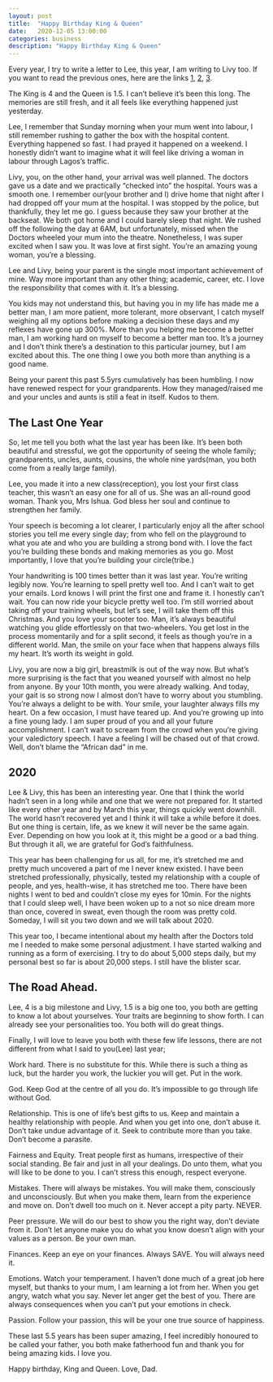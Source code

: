 ```yaml
---
layout: post
title:  "Happy Birthday King & Queen"
date:   2020-12-05 13:00:00
categories: business
description: "Happy Birthday King & Queen"
---
```

Every year, I try to write a letter to Lee, this year, I am writing to Livy too. If you want to read the previous ones, here are the links [1](https://cyberomin.github.io/life/2017/12/05/lee.html), [2](https://cyberomin.github.io/life/2018/12/05/lee.html), [3](https://cyberomin.github.io/life/2019/12/05/lee-at-three.html).

The King is 4 and the Queen is 1.5. I can’t believe it’s been this long. The memories are still fresh, and it all feels like everything happened just yesterday. 

Lee, I remember that Sunday morning when your mum went into labour, I still remember rushing to gather the box with the hospital content. Everything happened so fast. I had prayed it happened on a weekend. I honestly didn’t want to imagine what it will feel like driving a woman in labour through Lagos’s traffic. 

Livy, you, on the other hand, your arrival was well planned. The doctors gave us a date and we practically “checked into” the hospital. Yours was a smooth one. I remember our(your brother and I) drive home that night after I had dropped off your mum at the hospital. I was stopped by the police, but thankfully, they let me go. I guess because they saw your brother at the backseat. We both got home and I could barely sleep that night. We rushed off the following the day at 6AM, but unfortunately, missed when the Doctors wheeled your mum into the theatre. Nonetheless, I was super excited when I saw you. It was love at first sight. You’re an amazing young woman, you’re a blessing. 

Lee and Livy, being your parent is the single most important achievement of mine. Way more important than any other thing; academic, career, etc. I love the responsibility that comes with it. It’s a blessing. 

You kids may not understand this, but  having you in my life has made me a better man, I am more patient, more tolerant, more observant, I catch myself weighing all my options before making a decision these days and my reflexes have gone up 300%. More than you helping me become a better man, I am working hard on myself to become a better man too. It’s a journey and I don’t think there’s a destination to this particular journey, but I am excited about this. The one thing 
I owe you both more than anything is a good name. 

Being your parent this past 5.5yrs cumulatively has been humbling. I now have renewed respect for your grandparents. How they managed/raised me and your uncles and aunts is still a feat in itself. Kudos to them. 

## The Last One Year 
So, let me tell you both what the last year has been like. It’s been both beautiful and stressful, we got the opportunity of seeing the whole family; grandparents, uncles, aunts, cousins, the whole nine yards(man, you both come from a 
really large family). 

Lee, you made it into a new class(reception), you lost your first class teacher, this wasn’t an easy one for all of us. She was an all-round good woman. Thank you, Mrs Ishua. God bless her soul and continue to strengthen her family. 

Your speech is becoming a lot clearer, I particularly enjoy all the after school stories you tell me every single day; from who fell on the playground to what you ate and who you are building a strong bond with. I love the fact you’re building these bonds and making memories as you go. Most importantly, I love that you’re building your circle(tribe.)

Your handwriting is 100 times better than it was last year. You’re writing legibly now. You’re learning to spell pretty well too. And I can’t wait to get your emails. Lord knows I will print the first one and frame it. I honestly can’t wait. You can now ride your bicycle pretty well too. I’m still worried about taking off your training wheels, but let’s see, I will take them off this Christmas. And you love your scooter too. Man, it’s always beautiful watching you glide effortlessly on that two-wheelers. You get lost in the process momentarily and for a split second, it feels as though you’re in a different world. Man, the smile on your face when that happens always fills my heart. It’s worth its weight in gold. 

Livy, you are now a big girl, breastmilk is out of the way now. But what’s more surprising is the fact that you weaned yourself with almost no help from anyone. By your 10th month, you were already walking. And today, your gait is so strong now I almost don’t have to worry about you stumbling. You’re always a delight to be with. Your smile, your laughter always fills my heart. On a few occasion, I must have teared up. And you’re growing up into a fine young lady. I am super proud of you and all your future accomplishment. I can’t wait to scream from the crowd when you’re giving your valedictory speech. I have a feeling I will be chased out of that crowd. Well, don’t blame the “African dad” in me. 

## 2020
Lee & Livy, this has been an interesting year. One that I think the world hadn’t seen in a long while and one that we were not prepared for. It started like every other year and by March this year, things quickly went downhill. The world hasn’t recovered yet and I think it will take a while before it does. But one thing is certain, life, as we knew it will never be the same again. Ever. Depending on how you look at it, this might be a good or a bad thing. But through it all, we are grateful for God’s faithfulness. 

This year has been challenging for us all, for me, it’s stretched me and pretty much uncovered a part of me I never knew existed. I have been stretched professionally, physically, tested my relationship with a couple of people, and yes, health-wise, it has stretched me too. There have been nights I went to bed and couldn’t close my eyes for 10min. For the nights that I could sleep well, I have been woken up to a not so nice dream more than once, covered in sweat, even though the room was pretty cold. Someday, I will sit you two down and we will talk about 2020. 

This year too, I became intentional about my health after the Doctors told me I needed to make some personal adjustment. I have started walking and running as a form of exercising. I try to do about 5,000 steps daily, but my personal best so far is about 20,000 steps. I still have the blister scar. 

## The Road Ahead. 
Lee, 4 is a big milestone and Livy, 1.5 is a big one too, you both are getting to know a lot about yourselves. Your traits are beginning to show forth. I can already see your personalities too. You both will do great things.

Finally, I will love to leave you both with these few life lessons, there are not different from what I said to you(Lee) last year;

Work hard. There is no substitute for this. While there is such a thing as luck, but the harder you work, the luckier you will get. Put in the work.

God. Keep God at the centre of all you do. It’s impossible to go through life without God.

Relationship. This is one of life’s best gifts to us. Keep and maintain a healthy relationship with people. And when you get into one, don’t abuse it. Don’t take undue advantage of it. Seek to contribute more than you take. Don’t become a parasite.

Fairness and Equity. Treat people first as humans, irrespective of their social standing. Be fair and just in all your dealings. Do unto them, what you will like to be done to you. I can’t stress this enough, respect everyone.

Mistakes. There will always be mistakes. You will make them, consciously and unconsciously. But when you make them, learn from the experience and move on. Don’t dwell too much on it. Never accept a pity party. NEVER.

Peer pressure. We will do our best to show you the right way, don’t deviate from it. Don’t let anyone make you do what you know doesn’t align with your values as a person. Be your own man.

Finances. Keep an eye on your finances. Always SAVE. You will always need it.

Emotions. Watch your temperament. I haven’t done much of a great job here myself, but thanks to your mum, I am learning a lot from her. When you get angry, watch what you say. Never let anger get the best of you. There are always consequences 
when you can’t put your emotions in check.

Passion. Follow your passion, this will be your one true source of happiness.

These last 5.5 years has been super amazing, I feel incredibly honoured to be called your father, you both make fatherhood fun and thank you for being amazing kids. I love you. 

Happy birthday, King and Queen. Love, Dad.
